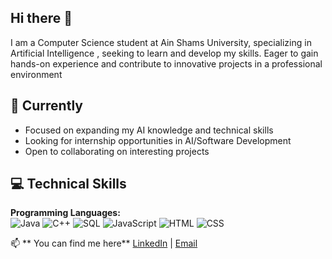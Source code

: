 ## Hi there 👋
 I am a Computer Science student at Ain Shams University, specializing in Artificial Intelligence ,  seeking to learn and
 develop my skills. Eager to gain hands-on experience and contribute to innovative projects in a professional
 environment
 
## 🔭 Currently
- Focused on expanding my AI knowledge and technical skills
- Looking for internship opportunities in AI/Software Development
- Open to collaborating on interesting projects
  
## 💻 Technical Skills
**Programming Languages:**  
<img src="https://img.shields.io/badge/Java-ED8B00?style=for-the-badge&logo=openjdk&logoColor=white" alt="Java"> <img src="https://img.shields.io/badge/C%2B%2B-00599C?style=for-the-badge&logo=c%2B%2B&logoColor=white" alt="C++"> <img src="https://img.shields.io/badge/SQL-4479A1?style=for-the-badge&logo=mysql&logoColor=white" alt="SQL"> <img src="https://img.shields.io/badge/JavaScript-F7DF1E?style=for-the-badge&logo=javascript&logoColor=black" alt="JavaScript"> <img src="https://img.shields.io/badge/HTML5-E34F26?style=for-the-badge&logo=html5&logoColor=white" alt="HTML"> <img src="https://img.shields.io/badge/CSS3-1572B6?style=for-the-badge&logo=css3&logoColor=white" alt="CSS">

📫 ** You can find me here** [LinkedIn](linkedin.com/in/yousef-samir) | [Email](mailto:yousefsamir022@gmail.com)

